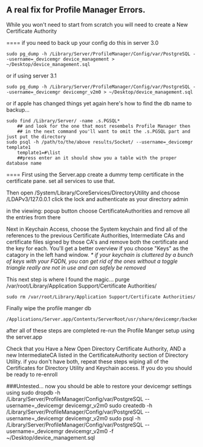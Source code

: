 ## A real fix for Profile Manager Errors.

While you won't need to start from scratch you will need to create a New Certificate Authority  

====
if you need to back up your config do this in server 3.0
```
sudo pg_dump -h /Library/Server/ProfileManager/Config/var/PostgreSQL --username=_devicemgr device_management > ~/Desktop/device_management.sql
```
or if using server 3.1
```
sudo pg_dump -h /Library/Server/ProfileManager/Config/var/PostgreSQL --username=_devicemgr devicemgr_v2m0 > ~/Desktop/device_management.sql

```
or if apple has changed things yet again here's how to find the db name to backup...
```
sudo find /Library/Server/ -name .s.PGSQL*
	## and look for the one that most resembels Profile Manager then 
	## in the next command you'll want to omit the .s.PGSQL part and just put the directory
sudo psql -h /path/to/the/above results/Socket/ --username=_devicemgr template1  
	template1=#\list
	##press enter an it should show you a table with the proper database name
```
====
First using the Server.app create a dummy temp certificate in the certificate pane.
set all services to use that.  

Then open /System/Library/CoreServices/DirectoryUtility and choose /LDAPv3/127.0.0.1
click the lock and authenticate as your directory admin

in the viewing: popup button choose CertificateAuthorities and remove all the entries from there

Next in Keychain Access, choose the System keychain and find all of the references to the previous Certificate Authorities, Intermediate CAs and certificate files signed by those CA's and remove both the certificate and the key for each.  You'll get a better overview if you choose "Keys" as the catagory in the left hand window.
_* if your keychain is cluttered by a bunch of keys with your FQDN, you can get rid of the ones without a toggle triangle really are not in use and can safely be removed_


This next step is where I found the magic...
purge /var/root/Library/Application Support/Certificate Authorities/

    sudo rm /var/root/Library/Application Support/Certificate Authorities/
    
Finally wipe the profile manger db

    /Applications/Server.app/Contents/ServerRoot/usr/share/devicemgr/backend/wipeDB.sh

after all of these steps are completed re-run the Profile Manger setup using the server.app  

Check that you Have a New Open Directory Certificate Authority, AND a new IntermediateCA listed in the CertificateAuthority section of Directory Utility.
if you don't have both, repeat these steps wiping all of the Certificates for Directory Utility and Keychain access. If you do you should be ready to re-enroll

###Untested...
now you should be able to restore your devicemgr settings using
sudo dropdb -h /Library/Server/ProfileManager/Config/var/PostgreSQL --username=_devicemgr devicemgr_v2m0
sudo createdb -h /Library/Server/ProfileManager/Config/var/PostgreSQL --username=_devicemgr devicemgr_v2m0
sudo psql -h /Library/Server/ProfileManager/Config/var/PostgreSQL --username=_devicemgr devicemgr_v2m0 -f ~/Desktop/device_management.sql